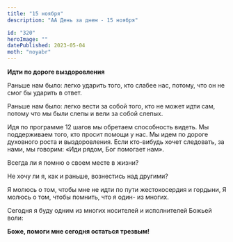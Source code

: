 ```yaml
---
title: "15 ноября"
description: "АА День за днем - 15 ноября"

id: "320"
heroImage: ""
datePublished: 2023-05-04
moth: "noyabr"
---
```


**Идти по дороге выздоровления**

Раньше нам было: легко ударить того, кто слабее нас, потому, что он не смог бы
ударить в ответ.

Раньше нам было: легко вести за собой того, кто не может идти сам, потому что
мы были слепы и вели за собой слепых.

Идя по программе 12 шагов мы обретаем способность видеть. Мы поддерживаем
того, кто просит помощи у нас. Мы идем по дороге духовного роста и
выздоровления. Если кто-вибудь хочет следовать, за нами, мы говорим: «Иди
рядом, Бог помогает нам».

Всегда ли я помню о своем месте в жизни?

Не хочу ли я, как и раньше, вознестись над другими?

Я молюсь о том, чтобы мне не идти по пути жестокосердия и гордыни, Я молюсь о
том, чтобы помнить, что я один- из многих.

Сегодня я буду одним из многих носителей и исполнителей Божьей воли:

**Боже, помоги мне сегодня остаться трезвым!**
